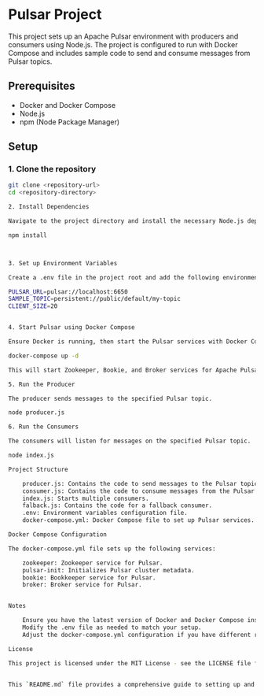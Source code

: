 # Pulsar Project

This project sets up an Apache Pulsar environment with producers and consumers using Node.js. The project is configured to run with Docker Compose and includes sample code to send and consume messages from Pulsar topics.

## Prerequisites

- Docker and Docker Compose
- Node.js
- npm (Node Package Manager)

## Setup

### 1. Clone the repository

```bash
git clone <repository-url>
cd <repository-directory>

2. Install Dependencies

Navigate to the project directory and install the necessary Node.js dependencies:

npm install



3. Set up Environment Variables

Create a .env file in the project root and add the following environment variables:

PULSAR_URL=pulsar://localhost:6650
SAMPLE_TOPIC=persistent://public/default/my-topic
CLIENT_SIZE=20


4. Start Pulsar using Docker Compose

Ensure Docker is running, then start the Pulsar services with Docker Compose:

docker-compose up -d

This will start Zookeeper, Bookie, and Broker services for Apache Pulsar.

5. Run the Producer

The producer sends messages to the specified Pulsar topic.

node producer.js

6. Run the Consumers

The consumers will listen for messages on the specified Pulsar topic.

node index.js

Project Structure

    producer.js: Contains the code to send messages to the Pulsar topic.
    consumer.js: Contains the code to consume messages from the Pulsar topic.
    index.js: Starts multiple consumers.
    falback.js: Contains the code for a fallback consumer.
    .env: Environment variables configuration file.
    docker-compose.yml: Docker Compose file to set up Pulsar services.

Docker Compose Configuration

The docker-compose.yml file sets up the following services:

    zookeeper: Zookeeper service for Pulsar.
    pulsar-init: Initializes Pulsar cluster metadata.
    bookie: Bookkeeper service for Pulsar.
    broker: Broker service for Pulsar.


Notes

    Ensure you have the latest version of Docker and Docker Compose installed.
    Modify the .env file as needed to match your setup.
    Adjust the docker-compose.yml configuration if you have different requirements.

License

This project is licensed under the MIT License - see the LICENSE file for details.


This `README.md` file provides a comprehensive guide to setting up and running your project, including the prerequisites, setup steps, project structure, Docker Compose configuration, and notes for customization.

